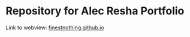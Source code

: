 # Repository for Alec Resha Portfolio

Link to webview: [finestnothing.github.io](https://finestnothing.github.io)
